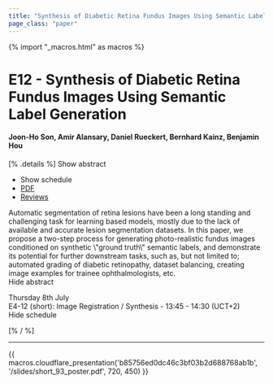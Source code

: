 ```yaml
---
title: "Synthesis of Diabetic Retina Fundus Images Using Semantic Label Generation"
page_class: "paper"
---
```


{% import "_macros.html" as macros %}

# E12 - Synthesis of Diabetic Retina Fundus Images Using Semantic Label Generation

#### Joon-Ho Son, Amir Alansary, Daniel Rueckert, Bernhard Kainz, Benjamin Hou

[% .details %]
<a class="toggle_visibility" data-selector=".abstract" data-level="3">Show abstract</a>
- <a class="toggle_visibility" data-selector=".schedule" data-level="3">Show schedule</a>
- <a href="https://openreview.net/pdf?id=wiKDehhdnz">PDF</a>
- <a href="https://openreview.net/forum?id=wiKDehhdnz">Reviews</a>

<p>
    <span class="abstract">
        Automatic segmentation of retina lesions have been a long standing and challenging task for learning based models, mostly due to the lack of available and accurate lesion segmentation datasets. In this paper, we propose a two-step process for generating photo-realistic fundus images conditioned on synthetic \"ground truth\" semantic labels, and demonstrate its potential for further downstream tasks, such as, but not limited to; automated grading of diabetic retinopathy, dataset balancing, creating image examples for trainee ophthalmologists, etc.
        <br>
        <span class="actions"><a class="toggle_visibility" data-level="2">Hide abstract</a></span>
    </span>
</p>

<p>
    <span class="schedule">
         Thursday 8th July<br>E4-12 (short): Image Registration / Synthesis - 13:45 - 14:30 (UCT+2)
        <br>
        <span class="actions"><a class="toggle_visibility" data-level="2">Hide schedule</a></span>
    </span>
</p>

[% / %]


---

{{ macros.cloudflare_presentation('b85756ed0dc46c3bf03b2d688768ab1b', '/slides/short_93_poster.pdf', 720, 450) }}
